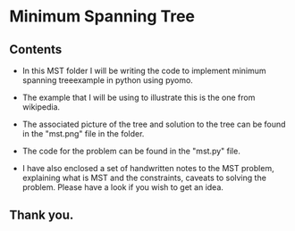 # Minimum Spanning Tree

## Contents

* In this MST folder I will be writing the code to implement minimum spanning treeexample in python using pyomo. 

* The example that I will be using to illustrate this is the one from wikipedia. 

* The associated picture of the tree and solution to the tree can be found in the "mst.png" file in the folder.

* The code for the problem can be found in the "mst.py" file.

* I have also enclosed a set of handwritten notes to the MST problem, explaining what is MST and the constraints, caveats to solving the problem. Please have a look if you wish to get an idea.

## Thank you.
